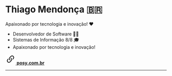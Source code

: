 # Thiago Mendonça 🇧🇷

Apaixonado por tecnologia e inovação! ❤

- Desenvolvedor de Software 👨‍💻
- Sistemas de Informação 8/8 🎓
- Apaixonado por tecnologia e inovação!

**[![](link.svg) posy.com.br](https://posy.com.br)**

---

<br>
<!-- space-evenly on div readme.md -->
<div>
    <img style="margin: 0 10px; height: 180px;" src="https://github-readme-stats.vercel.app/api?username=thiagodebugs&count_private=true&show_icons=true" alt="">
    <img style="margin: 0 10px; height: 180px;" src="https://github-readme-stats.vercel.app/api/top-langs/?username=thiagodebugs&layout=compact" alt="">
</div>
